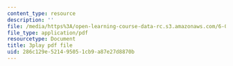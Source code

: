 ```yaml
---
content_type: resource
description: ''
file: /media/https%3A/open-learning-course-data-rc.s3.amazonaws.com/6-046j-design-and-analysis-of-algorithms-spring-2015/286c129e521495051cb9a87e27d8870b_ZLOhV4XQ_tI.pdf
file_type: application/pdf
resourcetype: Document
title: 3play pdf file
uid: 286c129e-5214-9505-1cb9-a87e27d8870b
---
```

